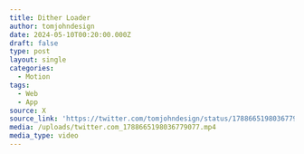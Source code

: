 ```yaml
---
title: Dither Loader
author: tomjohndesign
date: 2024-05-10T00:20:00.000Z
draft: false
type: post
layout: single
categories:
  - Motion
tags:
  - Web
  - App
source: X
source_link: 'https://twitter.com/tomjohndesign/status/1788665198036779077'
media: /uploads/twitter.com_1788665198036779077.mp4
media_type: video
---
```


